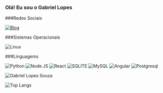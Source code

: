 ### Olá! Eu sou o Gabriel Lopes

###Redes Sociais

[![Blog](https://img.shields.io/badge/LinkedIn-0077B5?style=for-the-badge&logo=linkedin&logoColor=white)](https://www.linkedin.com/in/gabriel-lopes-968b111a5/)

###Sistemas Operacionais

![Linux](https://img.shields.io/badge/Ubuntu-E95420?style=for-the-badge&logo=ubuntu&logoColor=white)

###Linguagems

![Python](https://img.shields.io/badge/Python-3776AB?style=for-the-badge&logo=python&logoColor=white)
![Node JS](https://img.shields.io/badge/Node.js-43853D?style=for-the-badge&logo=node.js&logoColor=white)
![React](https://img.shields.io/badge/React-20232A?style=for-the-badge&logo=react&logoColor=61DAFB)
![SQLITE](https://img.shields.io/badge/SQLite-07405E?style=for-the-badge&logo=sqlite&logoColor=white)
![MySQL](https://img.shields.io/badge/MySQL-00000F?style=for-the-badge&logo=mysql&logoColor=white)
![Angular](https://img.shields.io/badge/Angular-DD0031?style=for-the-badge&logo=angular&logoColor=white)
![Postgresql](https://img.shields.io/badge/PostgreSQL-316192?style=for-the-badge&logo=postgresql&logoColor=white)

![Gabriel Lopes Souza](https://github-readme-stats.vercel.app/api?username=GabrielLS88&show_icons=true&theme=dark)

![Top Langs](https://github-readme-stats.vercel.app/api/top-langs/?username=GabrielLS88&size_weight=0.5&count_weight=0.5)
